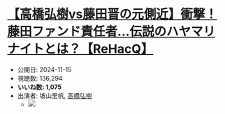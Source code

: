 # [【高橋弘樹vs藤田晋の元側近】衝撃！藤田ファンド責任者…伝説のハヤマリナイトとは？【ReHacQ】](https://www.youtube.com/watch?v=JFojyNG3pcQ)
-   公開日: 2024-11-15
-   視聴数: 136,294
-   **いいね数: 1,075**
-   出演者: 坡山里帆, [高橋弘樹](/rehacq_fan/people/高橋弘樹 "wikilink")
    - [![](https://img.youtube.com/vi/JFojyNG3pcQ/hqdefault.jpg)](https://www.youtube.com/watch?v=JFojyNG3pcQ)
